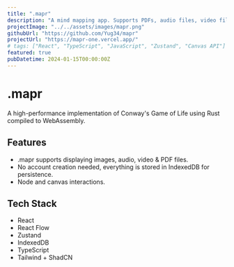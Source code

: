 ```yaml
---
title: ".mapr"
description: "A mind mapping app. Supports PDFs, audio files, video files, images, text nodes and such."
projectImage: "../../assets/images/mapr.png"
githubUrl: "https://github.com/Yug34/mapr"
projectUrl: "https://mapr-one.vercel.app/"
# tags: ["React", "TypeScript", "JavaScript", "Zustand", "Canvas API"]
featured: true
pubDatetime: 2024-01-15T00:00:00Z
---
```


# .mapr

A high-performance implementation of Conway's Game of Life using Rust compiled to WebAssembly.

## Features

- .mapr supports displaying images, audio, video & PDF files.
- No account creation needed, everything is stored in IndexedDB for persistence.
- Node and canvas interactions.

## Tech Stack

- React
- React Flow
- Zustand
- IndexedDB
- TypeScript
- Tailwind + ShadCN
